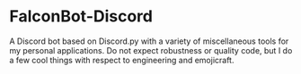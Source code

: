 # FalconBot-Discord
A Discord bot based on Discord.py with a variety of miscellaneous tools for my personal applications. Do not expect robustness or quality code, but I do a few cool things with respect to engineering and emojicraft.
